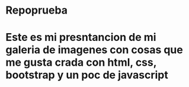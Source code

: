 # Repoprueba
# Este es mi presntancion de mi galeria de imagenes con cosas que me gusta crada con html, css, bootstrap y un poc de javascript